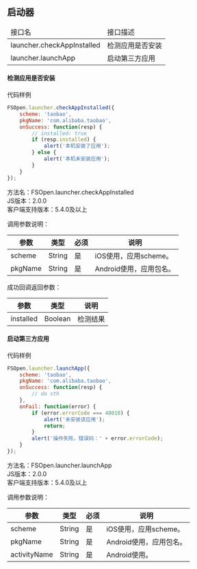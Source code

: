 ## 启动器

<table class="api-list">
    <thead>
        <tr>
            <td>接口名</td>
            <td>接口描述</td>
        </tr>
    </thead>
    <tbody>
        <tr>
            <td>launcher.checkAppInstalled</td>
            <td>检测应用是否安装</td>
        </tr>
        <tr>
            <td>launcher.launchApp</td>
            <td>启动第三方应用</td>
        </tr>
    </tbody>
</table>

#### 检测应用是否安装
 
代码样例
```javascript
FSOpen.launcher.checkAppInstalled({
    scheme: 'taobao',
    pkgName: 'com.alibaba.taobao',
    onSuccess: function(resp) {
        // installed: true
        if (resp.installed) {
            alert('本机安装了应用');
        } else {
            alert('本机未安装应用');
        }
    }
});
``` 

方法名：FSOpen.launcher.checkAppInstalled   
JS版本：2.0.0  
客户端支持版本：5.4.0及以上  

调用参数说明：    

| 参数      | 类型        | 必须 | 说明         |
| ----------| ------------| -----| -------------|
| scheme    | String      | 是   | iOS使用，应用scheme。 |
| pkgName   | String      | 是   | Android使用，应用包名。 |

成功回调返回参数：     

| 参数      | 类型            | 说明                |
| ----------| ----------------| --------------------|
| installed | Boolean         | 检测结果 |


#### 启动第三方应用    

代码样例
```javascript
FSOpen.launcher.launchApp({
    scheme: 'taobao',
    pkgName: 'com.alibaba.taobao',
    onSuccess: function(resp) {
        // do sth
    },
    onFail: function(error) {
        if (error.errorCode === 40010) {
            alert('未安装该应用');
            return;
        }
        alert('操作失败，错误码：' + error.errorCode);
    }
});
``` 

方法名：FSOpen.launcher.launchApp   
JS版本：2.0.0  
客户端支持版本：5.4.0及以上  

调用参数说明：    

| 参数      | 类型        | 必须 | 说明         |
| ----------| ------------| -----| -------------|
| scheme    | String      | 是   | iOS使用，应用scheme。 |
| pkgName   | String      | 是   | Android使用，应用包名。 |
| activityName | String   | 是   | Android使用。 |
